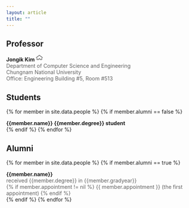 ```yaml
---
layout: article
title: ""
---
```


## Professor

<div class="grid">
  <div class="cell cell--auto">
	  <div style="font-size: 1em; font-weight: bolder;">
      Jongik Kim 
      <script type="text/javascript">
      var email="jongik"
      var domain="cnu.ac.kr"
      document.write("<a style=text-decoration:none href="+"mail"+"to:"+email+"@"+domain+">"+"<img src=\"assets\/email.png\" height=\"18\" width=\"18\">"+"<\/a>")
      </script>
      <a href="https://jongikkim.github.io"><img src="assets/home.png" height="18" width="18"></a>
      </div>
	  <div style="color: #606060; font-size: 1em;">
	  Department of Computer Science and Engineering
      </div>
	  <div style="color: #606060; font-size: 1em;">
	  Chungnam National University
      </div>
	  <div style="color: #606060; font-size: 1em;">
      Office: Engineering Building #5, Room #513
	  </div>
  </div>
</div>

## Students
{% for member in site.data.people %}
    {% if member.alumni == false %}
<div class="grid">
  <div class="cell cell--auto">
	  <div style="font-size: 1em; font-weight: bolder;">{{member.name}} {{member.degree}} student</div>
  </div>
</div>

<div class="m-3"></div>
    {% endif %}
{% endfor %}
	  
## Alumni
{% for member in site.data.people %}
    {% if member.alumni == true %}
<div class="grid">
  <div class="cell cell--auto">
	  <div style="font-size: 1em; font-weight: bolder;">{{member.name}}</div>
	  <div style="color: #606060; font-size: 1em;"> received {{member.degree}} in {{member.gradyear}}</div>
	  <div style="color: #606060; font-size: 1em;">
          {% if member.appointment != nil %}
              {{ member.appointment }} (the first appointment)
          {% endif %}
          </div>
  </div>
</div>

<div class="m-3"></div>
    {% endif %}
{% endfor %}
